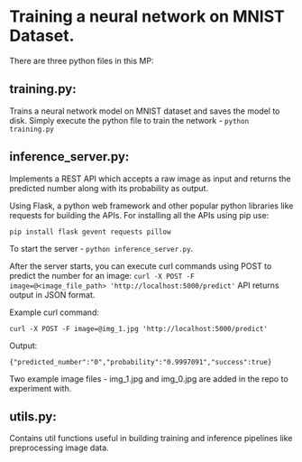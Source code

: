 # Training a neural network on MNIST Dataset.

There are three python files in this MP:

## training.py:
Trains a neural network model on MNIST dataset and saves the model to disk.
Simply execute the python file to train the network - `python training.py`

## inference_server.py:
Implements a REST API which accepts a raw image as input and returns the predicted number along with its probability as output. 

Using Flask, a python web framework and other popular python libraries like requests for building the APIs. For installing all the APIs using pip use:

`pip install flask gevent requests pillow`

To start the server -  `python inference_server.py`.

After the server starts, you can execute curl commands using POST to predict the number for an image:
`curl -X POST -F image=@<image_file_path> 'http://localhost:5000/predict'`
API returns output in JSON format.

Example curl command:

`curl -X POST -F image=@img_1.jpg 'http://localhost:5000/predict'`

Output:

`{"predicted_number":"0","probability":"0.9997091","success":true}`

Two example image files - img_1.jpg and img_0.jpg are added in the repo to experiment with.

## utils.py:
Contains util functions useful in building training and inference pipelines like preprocessing image data.

